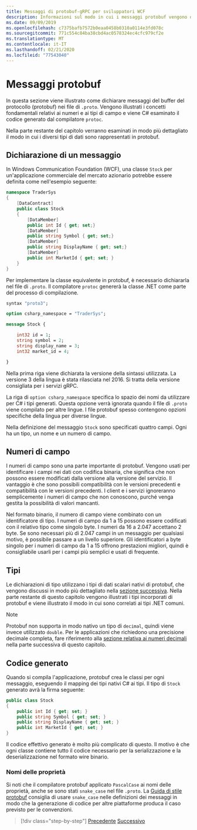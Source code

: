 ```yaml
---
title: Messaggi di protobuf-gRPC per sviluppatori WCF
description: Informazioni sul modo in cui i messaggi protobuf vengono definiti in IDL C#e generati in.
ms.date: 09/09/2019
ms.openlocfilehash: c7375bafb7572b0eaa0458b0310a0114e3fd078c
ms.sourcegitcommit: 771c554c84ba38cbd4ac0578324ec4cfc979cf2e
ms.translationtype: MT
ms.contentlocale: it-IT
ms.lasthandoff: 02/21/2020
ms.locfileid: "77543040"
---
```

# <a name="protobuf-messages"></a>Messaggi protobuf

In questa sezione viene illustrato come dichiarare messaggi del buffer del protocollo (protobuf) nei file di `.proto`. Vengono illustrati i concetti fondamentali relativi ai numeri e ai tipi di campo e viene C# esaminato il codice generato dal compilatore `protoc`. 

Nella parte restante del capitolo verranno esaminati in modo più dettagliato il modo in cui i diversi tipi di dati sono rappresentati in protobuf.

## <a name="declaring-a-message"></a>Dichiarazione di un messaggio

In Windows Communication Foundation (WCF), una classe `Stock` per un'applicazione commerciale del mercato azionario potrebbe essere definita come nell'esempio seguente:

```csharp
namespace TraderSys
{
    [DataContract]
    public class Stock
    {
        [DataMember]
        public int Id { get; set;}
        [DataMember]
        public string Symbol { get; set;}
        [DataMember]
        public string DisplayName { get; set;}
        [DataMember]
        public int MarketId { get; set; }
    }
}
```

Per implementare la classe equivalente in protobuf, è necessario dichiararla nel file di `.proto`. Il compilatore `protoc` genererà la classe .NET come parte del processo di compilazione.

```protobuf
syntax "proto3";

option csharp_namespace = "TraderSys";

message Stock {

    int32 id = 1;
    string symbol = 2;
    string display_name = 3;
    int32 market_id = 4;

}  
```

Nella prima riga viene dichiarata la versione della sintassi utilizzata. La versione 3 della lingua è stata rilasciata nel 2016. Si tratta della versione consigliata per i servizi gRPC.

La riga di `option csharp_namespace` specifica lo spazio dei nomi da utilizzare per C# i tipi generati. Questa opzione verrà ignorata quando il file di `.proto` viene compilato per altre lingue. I file protobuf spesso contengono opzioni specifiche della lingua per diverse lingue.

Nella definizione del messaggio `Stock` sono specificati quattro campi. Ogni ha un tipo, un nome e un numero di campo.

## <a name="field-numbers"></a>Numeri di campo

I numeri di campo sono una parte importante di protobuf. Vengono usati per identificare i campi nei dati con codifica binaria, che significa che non possono essere modificati dalla versione alla versione del servizio. Il vantaggio è che sono possibili compatibilità con le versioni precedenti e compatibilità con le versioni precedenti. I client e i servizi ignoreranno semplicemente i numeri di campo che non conoscono, purché venga gestita la possibilità di valori mancanti.

Nel formato binario, il numero di campo viene combinato con un identificatore di tipo. I numeri di campo da 1 a 15 possono essere codificati con il relativo tipo come singolo byte. I numeri da 16 a 2.047 accettano 2 byte. Se sono necessari più di 2.047 campi in un messaggio per qualsiasi motivo, è possibile passare a un livello superiore. Gli identificatori a byte singolo per i numeri di campo da 1 a 15 offrono prestazioni migliori, quindi è consigliabile usarli per i campi più semplici e usati di frequente.

## <a name="types"></a>Tipi

Le dichiarazioni di tipo utilizzano i tipi di dati scalari nativi di protobuf, che vengono discussi in modo più dettagliato nella [sezione successiva](protobuf-data-types.md). Nella parte restante di questo capitolo vengono illustrati i tipi incorporati di protobuf e viene illustrato il modo in cui sono correlati ai tipi .NET comuni.

> [!NOTE]
> Protobuf non supporta in modo nativo un tipo di `decimal`, quindi viene invece utilizzato `double`. Per le applicazioni che richiedono una precisione decimale completa, fare riferimento alla [sezione relativa ai numeri decimali](protobuf-data-types.md#decimals) nella parte successiva di questo capitolo.

## <a name="the-generated-code"></a>Codice generato

Quando si compila l'applicazione, protobuf crea le classi per ogni messaggio, eseguendo il mapping dei tipi nativi C# ai tipi. Il tipo di `Stock` generato avrà la firma seguente:

```csharp
public class Stock
{
    public int Id { get; set; }
    public string Symbol { get; set; }
    public string DisplayName { get; set; }
    public int MarketId { get; set; }
}
```

Il codice effettivo generato è molto più complicato di questo. Il motivo è che ogni classe contiene tutto il codice necessario per la serializzazione e la deserializzazione nel formato wire binario.

### <a name="property-names"></a>Nomi delle proprietà

Si noti che il compilatore protobuf applicato `PascalCase` ai nomi delle proprietà, anche se sono stati `snake_case` nel file `.proto`. La [Guida di stile protobuf](https://developers.google.com/protocol-buffers/docs/style) consiglia di usare `snake_case` nelle definizioni dei messaggi in modo che la generazione di codice per altre piattaforme produca il caso previsto per le convenzioni.

>[!div class="step-by-step"]
>[Precedente](protocol-buffers.md)
>[Successivo](protobuf-data-types.md)
